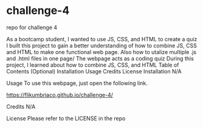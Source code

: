 # challenge-4
repo for challenge 4

As a bootcamp student, I wanted to use JS, CSS, and HTML to create a quiz
I built this project to gain a better understanding of how to combine JS, CSS and HTML to make one functional web page. Also how to utalize multiple .js and .html files in one page/
The webpage acts as a coding quiz
During this project, I learned about how to combine JS, CSS, and HTML
Table of Contents (Optional)
Installation
Usage
Credits
License
Installation
N/A

Usage
To use this webpage, just open the following link.

https://flikumbriaco.github.io/challenge-4/

Credits
N/A

License
Please refer to the LICENSE in the repo

